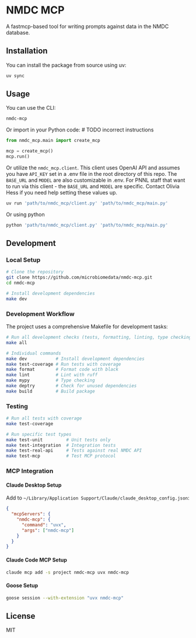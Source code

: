 # NMDC MCP

A fastmcp-based tool for writing prompts against data in the NMDC database.

## Installation

You can install the package from source using uv:

```bash
uv sync
```

## Usage

You can use the CLI:

```bash
nmdc-mcp
```

Or import in your Python code: # TODO incorrect instructions

```python
from nmdc_mcp.main import create_mcp

mcp = create_mcp()
mcp.run()
```

Or utilize the `nmdc_mcp.client`. This client uses OpenAI API and assumes you have `API_KEY` set in a .env file in the root directory of this repo. The `BASE_URL` and `MODEL` are also customizable in .env. For PNNL staff that want to run via this client - the `BASE_URL` and `MODEL` are specific. Contact Olivia Hess if you need help setting these values up.

```bash
uv run 'path/to/nmdc_mcp/client.py' 'path/to/nmdc_mcp/main.py'
```

Or using python

```bash
python 'path/to/nmdc_mcp/client.py' 'path/to/nmdc_mcp/main.py'
```


## Development

### Local Setup

```bash
# Clone the repository
git clone https://github.com/microbiomedata/nmdc-mcp.git
cd nmdc-mcp

# Install development dependencies
make dev
```

### Development Workflow

The project uses a comprehensive Makefile for development tasks:

```bash
# Run all development checks (tests, formatting, linting, type checking)
make all

# Individual commands
make dev           # Install development dependencies
make test-coverage # Run tests with coverage
make format        # Format code with black
make lint          # Lint with ruff
make mypy          # Type checking
make deptry        # Check for unused dependencies
make build         # Build package
```

### Testing

```bash
# Run all tests with coverage
make test-coverage

# Run specific test types
make test-unit         # Unit tests only
make test-integration  # Integration tests
make test-real-api     # Tests against real NMDC API
make test-mcp          # Test MCP protocol
```

### MCP Integration

#### Claude Desktop Setup
Add to `~/Library/Application Support/Claude/claude_desktop_config.json`:
```json
{
  "mcpServers": {
    "nmdc-mcp": {
      "command": "uvx",
      "args": ["nmdc-mcp"]
    }
  }
}
```

#### Claude Code MCP Setup
```bash
claude mcp add -s project nmdc-mcp uvx nmdc-mcp
```

#### Goose Setup
```bash
goose session --with-extension "uvx nmdc-mcp"
```

## License

MIT